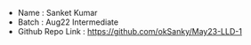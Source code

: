 - Name : Sanket Kumar
- Batch : Aug22 Intermediate
- Github Repo Link : https://github.com/okSanky/May23-LLD-1